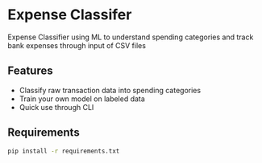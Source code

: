 # Expense Classifer

 Expense Classifier using ML to understand spending categories and track bank expenses through input of CSV files

## Features

- Classify raw transaction data into spending categories
- Train your own model on labeled data
- Quick use through CLI


## Requirements

```bash
pip install -r requirements.txt